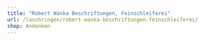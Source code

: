 ```yaml
---
title: "Robert Wanka Beschriftungen, Feinschleiferei"
url: /lauchringen/robert-wanka-beschriftungen-feinschleiferei/
shop: Andenken
---
```


